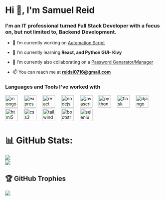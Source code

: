 <h1 align="left">Hi 👋, I'm Samuel Reid</h1>
<h3 align="left">I'm an IT professional turned Full Stack Developer with a focus on, but not limited to, Backend Development.</h3>

- 🔭 I’m currently working on [Automation Script](https://github.com/cyberz3r0/Automation-Scripts)

- 🌱 I’m currently learning **React, and Python GUI- Kivy**

- 👯 I’m currently also collaborating on a [Password Generator/Manager](https://github.com/illustrae/Password-Gen)

- 📫 You can reach me at **reidsl0716@gmail.com**

<h3 align="left">Languages and Tools I've worked with</h3>
<div align="left">
  <img src="https://skillicons.dev/icons?i=mongodb" height="40" alt="mongodb logo"  />
  <img width="12" />
  <img src="https://skillicons.dev/icons?i=express" height="40" alt="express logo"  />
  <img width="12" />
  <img src="https://skillicons.dev/icons?i=react" height="40" alt="react logo"  />
  <img width="12" />
  <img src="https://skillicons.dev/icons?i=nodejs" height="40" alt="nodejs logo"  />
  <img width="12" />
  <img src="https://skillicons.dev/icons?i=js" height="40" alt="javascript logo"  />
  <img width="12" />
  <img src="https://skillicons.dev/icons?i=py" height="40" alt="python logo"  />
  <img width="12" />
  <img src="https://skillicons.dev/icons?i=flask" height="40" alt="flask logo"  />
  <img width="12" />
  <img src="https://skillicons.dev/icons?i=django" height="40" alt="django logo"  />
  <img width="12" />
  <img src="https://skillicons.dev/icons?i=html" height="40" alt="html5 logo"  />
  <img width="12" />
  <img src="https://skillicons.dev/icons?i=css" height="40" alt="css3 logo"  />
  <img width="12" />
  <img src="https://skillicons.dev/icons?i=tailwind" height="40" alt="tailwindcss logo"  />
  <img width="12" />
  <img src="https://skillicons.dev/icons?i=bootstrap" height="40" alt="bootstrap logo"  />
  <img width="12" />
  <img src="https://skillicons.dev/icons?i=selenium" height="40" alt="selenium logo"  />
</div>

# 📊 GitHub Stats:
![](https://github-readme-streak-stats.herokuapp.com/?user=cyberz3r0&theme=dark&hide_border=true)<br/>
![](https://github-readme-stats.vercel.app/api/top-langs/?username=cyberz3r0&theme=dark&hide_border=true&include_all_commits=true&count_private=true&layout=compact)

## 🏆 GitHub Trophies
![](https://github-profile-trophy.vercel.app/?username=cyberz3r0&theme=radical&no-frame=false&no-bg=true&margin-w=4)


<!-- Proudly created with GPRM ( https://gprm.itsvg.in ) -->
